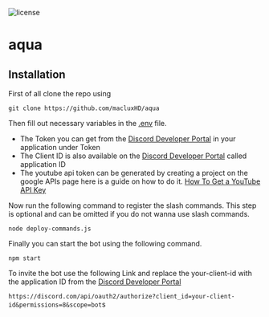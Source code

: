 ![license](https://img.shields.io/github/license/macluxHD/aqua)
# aqua

## Installation

First of all clone the repo using

`git clone https://github.com/macluxHD/aqua`

Then fill out necessary variables in the [.env](https://github.com/macluxHD/aqua/blob/main/.env) file.

* The Token you can get from the [Discord Developer Portal](https://discord.com/developers) in your application under Token
* The Client ID is also available on the [Discord Developer Portal](https://discord.com/developers) called application ID
* The youtube api token can be generated by creating a project on the google APIs page here is a guide on how to do it. [How To Get a YouTube API Key](https://rapidapi.com/blog/how-to-get-youtube-api-key/)

Now run the following command to register the slash commands. This step is optional and can be omitted if you do not wanna use slash commands.

`node deploy-commands.js`

Finally you can start the bot using the following command.

`npm start`

To invite the bot use the following Link and replace the your-client-id with the application ID from the [Discord Developer Portal](https://discord.com/developers)

`https://discord.com/api/oauth2/authorize?client_id=your-client-id&permissions=8&scope=bot`s
